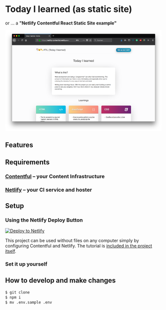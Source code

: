 # Today I learned (as static site)

or ... a **"Netlify Contentful React Static Site example"**

![The Today I learned site](./screenshot.png)

## Features

## Requirements

### [Contentful](https://www.contentful.com) – your Content Infrastructure

### [Netlify](https://www.netlify.com) – your CI service and hoster

## Setup

### Using the Netlify Deploy Button

[![Deploy to Netlify](https://www.netlify.com/img/deploy/button.svg)](https://app.netlify.com/start/deploy?repository=https://github.com/stefanjudis/netlify-contentful-react-static-site-example)

This project can be used without files on any computer simply by configuring Contentful and Netlify. The tutorial is [included in the project itself](https://netlify-contentful.netlify.com/tutorial/).

### Set it up yourself

## How to develop and make changes

```
$ git clone
$ npm i
$ mv .env.sample .env
```
